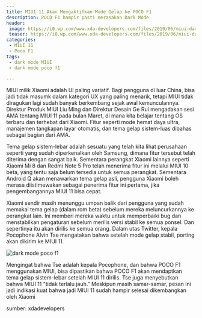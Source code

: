 ```yaml
---
title: MIUI 11 Akan Mengaktifkan Mode Gelap ke POCO F1
description: POCO F1 hampir pasti merasakan Dark Mode
header:
 image: https://i0.wp.com/www.xda-developers.com/files/2019/06/miui-dark-mode.jpg
 teaser: https://i0.wp.com/www.xda-developers.com/files/2019/06/miui-dark-mode.jpg?resize=180,100
categories:
 - MIUI 11
 - Poco F1
tags:
 - dark mode MIUI
 - dark mode poco f1

---
```

MIUI milik Xiaomi adalah UI paling variatif. Bagi pengguna di luar China, bisa jadi tidak masumk dalam kategori UX yang paling menarik, tetapi MIUI tidak diragukan lagi sudah banyak berkembang sejak awal kemunculannya. Direktur Produk MIUI Liu Ming dan Direktur Desain Ge Rui mengadakan sesi AMA tentang MIUI 11 pada bulan Maret, di mana kita belajar tentang OS terbaru dan terhebat dari Xiaomi. Fitur seperti mode hemat daya ultra, manajemen tangkapan layar otomatis, dan tema gelap sistem-luas dibahas sebagai bagian dari AMA.

Tema gelap sistem-lebar adalah sesuatu yang telah kita lihat perusahaan seperti yang sudah diperkenalkan oleh Samsung, dimana fitur tersebut telah diterima dengan sangat baik. Sementara perangkat Xiaomi lainnya seperti Xiaomi Mi 8 dan Redmi Note 5 Pro telah menerima fitur ini melalui MIUI 10 beta, yang tentu saja belum tersedia untuk semua perangkat. Sementara Android Q akan menawarkan tema gelap asli, pengguna Xiaomi boleh merasa diistimewakan sebagai penerima fitur ini pertama, jika pengembangannya MIUI 11 bisa cepat.

Xiaomi sendir masih menunggu umpan balik dari pengguna yang sudah memakai tema gelap (dalam rom beta) sebelum mereka meluncurkannya ke perangkat lain. Ini memberi mereka waktu untuk memperbaiki bug dan menstabilkan pengaturan sebelum merilis versi stabil ke semua ponsel. Dan sepertinya itu akan dirilis ke semua orang. Dalam utas Twitter, kepala Pocophone Alvin Tse mengatakan bahwa setelah mode gelap stabil, porting akan dikirim ke MIUI 11.

![dark mode poco f1](https://2.bp.blogspot.com/-poApddN0VQ4/XQoP8jIj30I/AAAAAAAAPXw/V91l2JfZEzEvw7E8XWVE9W-kRL8ELeDFQCLcBGAs/s1600/IMG_20190619_173515.jpg)

Mengingat bahwa Tse adalah kepala Pocophone, dan bahwa POCO F1 menggunakan MIUI, bisa dipastikan bahwa POCO F1 akan mendaptkan tema gelap sistem-lebar setelah MIUI 11 dirilis. Tse juga menyebutkan bahwa MIUI 11 "tidak terlalu jauh." Meskipun masih samar-samar, pesan ini jadi indikasi kuat bahwa jadi MIUI 11 sudah hampir selesai dikembangkan oleh Xiaomi

sumber: xdadevelopers
